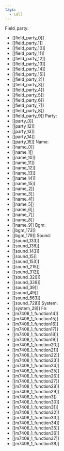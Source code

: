 ```yaml
---
tags:
  - Call
---
```

Field_party:
- [[field_party_0]]
- [[field_party_1]]
- [[field_party_10]]
- [[field_party_11]]
- [[field_party_12]]
- [[field_party_13]]
- [[field_party_14]]
- [[field_party_15]]
- [[field_party_2]]
- [[field_party_3]]
- [[field_party_4]]
- [[field_party_5]]
- [[field_party_6]]
- [[field_party_7]]
- [[field_party_8]]
- [[field_party_9]]
Party:
- [[party_0]]
- [[party_12]]
- [[party_13]]
- [[party_14]]
- [[party_15]]
Name:
- [[name_0]]
- [[name_1]]
- [[name_10]]
- [[name_11]]
- [[name_12]]
- [[name_13]]
- [[name_14]]
- [[name_15]]
- [[name_2]]
- [[name_3]]
- [[name_4]]
- [[name_5]]
- [[name_6]]
- [[name_7]]
- [[name_8]]
- [[name_9]]
Bgm:
- [[bgm_173]]
- [[bgm_179]]
Sound:
- [[sound_133]]
- [[sound_136]]
- [[sound_143]]
- [[sound_15]]
- [[sound_153]]
- [[sound_215]]
- [[sound_312]]
- [[sound_326]]
- [[sound_336]]
- [[sound_39]]
- [[sound_49]]
- [[sound_563]]
- [[sound_728]]
System:
- [[system_28]]
Fn:
- [[m7408_1_function14]]
- [[m7408_1_function15]]
- [[m7408_1_function16]]
- [[m7408_1_function17]]
- [[m7408_1_function18]]
- [[m7408_1_function19]]
- [[m7408_1_function20]]
- [[m7408_1_function21]]
- [[m7408_1_function22]]
- [[m7408_1_function23]]
- [[m7408_1_function24]]
- [[m7408_1_function25]]
- [[m7408_1_function26]]
- [[m7408_1_function27]]
- [[m7408_1_function28]]
- [[m7408_1_function29]]
- [[m7408_1_function3]]
- [[m7408_1_function30]]
- [[m7408_1_function31]]
- [[m7408_1_function32]]
- [[m7408_1_function33]]
- [[m7408_1_function34]]
- [[m7408_1_function35]]
- [[m7408_1_function36]]
- [[m7408_1_function37]]
- [[m7408_1_function38]]
